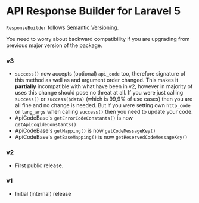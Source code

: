 # API Response Builder for Laravel 5 #

 `ResponseBuilder` follows [Semantic Versioning](http://semver.org/).

 You need to worry about backward compatibility if you are upgrading from previous major version of the package.

### v3 ###

 * `success()` now accepts (optional) `api_code` too, therefore signature of this method as well as and argument
 order changed. This makes it **partially** incompatible with what have been in v2, however in majority of uses
 this change should pose no threat at all. If you were just calling `success()` or `success($data)` (which is 
 99,9% of use cases) then you are all fine and no change is needed. But if you were setting own 
 `http_code` or `lang_args` when calling `success()` then you need to update your code. 
 * ApiCodeBase's `getErrorCodeConstants()` is now `getApiCogideConstants()`
 * ApiCodeBase's `getMapping()` is now `getCodeMessageKey()`
 * ApiCodeBase's `getBaseMapping()` is now `getReservedCodeMessageKey()`

### v2 ###

 * First public release.

### v1 ###

 * Initial (internal) release
